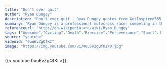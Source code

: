 ```yaml
---
title: "Don't ever quit"
author: "Ryan Dungey"
description: "Don't ever quit - Ryan Dungey quotes from GetInspired365.com"
summary: "Ryan Dungey is a professional motocross racer competing in the AMA Supercross and Motocross championships. His hometown is Belle Plaine, Minnesota, although he currently resides in Tallahassee, Florida, so he can take advantage of the good weather for riding with 15-time AMA Champion Ricky Carmichael."
referenceurl: "http://en.wikipedia.org/wiki/Ryan_Dungey"
tags: ["Awesome","Cycling","Death","Exercise","Perseverance","Sport",]
source: "youtube"
videoid: "0uu6vZgQfKI"
image: "https://img.youtube.com/vi/0uu6vZgQfKI/0.jpg"
---
```


{{< youtube 0uu6vZgQfKI >}}
